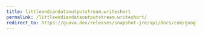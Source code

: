 ```yaml
---
title: littleendiandataoutputstream.writeshort
permalink: /littleendiandataoutputstream.writeshort/
redirect_to: https://guava.dev/releases/snapshot-jre/api/docs/com/google/common/io/LittleEndianDataOutputStream.html#writeShort-int-
---
```

